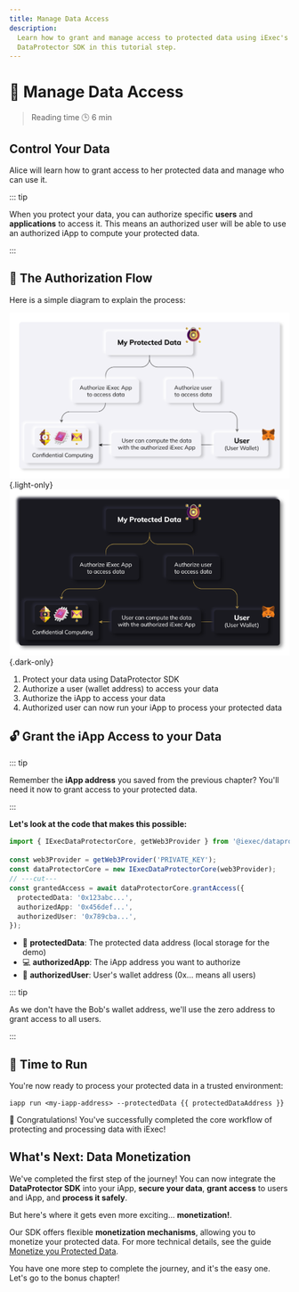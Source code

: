 ```yaml
---
title: Manage Data Access
description:
  Learn how to grant and manage access to protected data using iExec's
  DataProtector SDK in this tutorial step.
---
```


<script setup>
import GrantAccess from '@/modules/helloWorld/GrantAccess.vue';
import { useWalletConnection } from '@/hooks/useWalletConnection.vue';
import Banner from '../../components/Banner.vue'
import Container from '../../components/Container.vue'
import CardWithBorder from '../../components/CardWithBorder.vue'

const { protectedDataAddress } = useWalletConnection();
</script>

# 🔑 Manage Data Access

> Reading time 🕒 6 min

<Banner>

## Control Your Data

Alice will learn how to grant access to her protected data and manage who can
use it.

</Banner>

::: tip <i></i>

When you protect your data, you can authorize specific **users** and
**applications** to access it. This means an authorized user will be able to use
an authorized iApp to compute your protected data.

:::

## 🔐 The Authorization Flow

Here is a simple diagram to explain the process:

![alt](/assets/hello-world/process_light.png){.light-only}
![alt](/assets/hello-world/process_dark.png){.dark-only}

<CardWithBorder>
  
  1. Protect your data using DataProtector SDK
  2. Authorize a user (wallet address) to access your data
  3. Authorize the iApp to access your data
  4. Authorized user can now run your iApp to process your protected data

</CardWithBorder>

## 🔓 Grant the iApp Access to your Data

::: tip <i></i>

Remember the **iApp address** you saved from the previous chapter? You'll need
it now to grant access to your protected data.

:::

<GrantAccess />

**Let's look at the code that makes this possible:**

```ts twoslash
import { IExecDataProtectorCore, getWeb3Provider } from '@iexec/dataprotector';

const web3Provider = getWeb3Provider('PRIVATE_KEY');
const dataProtectorCore = new IExecDataProtectorCore(web3Provider);
// ---cut---
const grantedAccess = await dataProtectorCore.grantAccess({
  protectedData: '0x123abc...',
  authorizedApp: '0x456def...',
  authorizedUser: '0x789cba...',
});
```

- 📄 **protectedData**: The protected data address (local storage for the demo)
- 💻 **authorizedApp**: The iApp address you want to authorize
- 👤 **authorizedUser**: User's wallet address (0x... means all users)

::: tip <i></i>

As we don't have the Bob's wallet address, we'll use the zero address to grant
access to all users.

:::

## 🏃 Time to Run

You're now ready to process your protected data in a trusted environment:

```sh-vue
iapp run <my-iapp-address> --protectedData {{ protectedDataAddress }}
```

<Container variant="success">

🎉 Congratulations! You've successfully completed the core workflow of
protecting and processing data with iExec!

</Container>

## What's Next: Data Monetization

We've completed the first step of the journey! You can now integrate the
**DataProtector SDK** into your iApp, **secure your data**, **grant access** to
users and iApp, and **process it safely**.

But here's where it gets even more exciting... **monetization!**.

Our SDK offers flexible **monetization mechanisms**, allowing you to monetize
your protected data. For more technical details, see the guide
[Monetize you Protected Data](/guides/manage-data-monetize-protected-data).

<Container variant="success">

You have one more step to complete the journey, and it's the easy one. Let's go
to the bonus chapter!

</Container>
